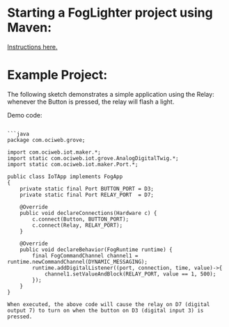 # Starting a FogLighter project using Maven: 
[Instructions here.](https://github.com/oci-pronghorn/FogLighter/blob/master/README.md)

# Example Project:
The following sketch demonstrates a simple application using the Relay: whenever the Button is pressed, the relay will flash a light.

Demo code:
```

```java
package com.ociweb.grove;

import com.ociweb.iot.maker.*;
import static com.ociweb.iot.grove.AnalogDigitalTwig.*;
import static com.ociweb.iot.maker.Port.*;

public class IoTApp implements FogApp
{
    private static final Port BUTTON_PORT = D3;
    private static final Port RELAY_PORT  = D7;
    
    @Override
    public void declareConnections(Hardware c) {     
        c.connect(Button, BUTTON_PORT); 
        c.connect(Relay, RELAY_PORT);         
    }

    @Override
    public void declareBehavior(FogRuntime runtime) {
    	final FogCommandChannel channel1 = runtime.newCommandChannel(DYNAMIC_MESSAGING);
        runtime.addDigitalListener((port, connection, time, value)->{ 
        	channel1.setValueAndBlock(RELAY_PORT, value == 1, 500);
        });
    }
}
```

```
When executed, the above code will cause the relay on D7 (digital output 7) to turn on when the button on D3 (digital input 3) is pressed.

